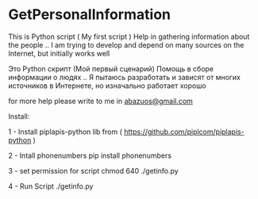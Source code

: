 # GetPersonalInformation

This is Python script ( My first script ) 
Help in gathering information about the people ..
I am trying to develop and depend on many sources on the Internet, but initially works well


Это Python скрипт (Мой первый сценарий)
Помощь в сборе информации о людях ..
Я пытаюсь разработать и зависят от многих источников в Интернете, но изначально работает хорошо


for more help please write to me in 
abazuos@gmail.com


Install:

1 - Install piplapis-python lib from ( https://github.com/piplcom/piplapis-python )



2 - Intall phonenumbers
	pip install phonenumbers



3 - set permission for script 
	chmod 640 ./getinfo.py



4 - Run Script
	./getinfo.py


